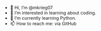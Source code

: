- 👋 Hi, I’m @mkrieg07
- 👀 I’m interested in learning about coding.
- 🌱 I’m currently learning Python.
- 📫 How to reach me: via GitHub

<!---
mkrieg07/mkrieg07 is a ✨ special ✨ repository because its `README.md` (this file) appears on your GitHub profile.
You can click the Preview link to take a look at your changes.
--->
